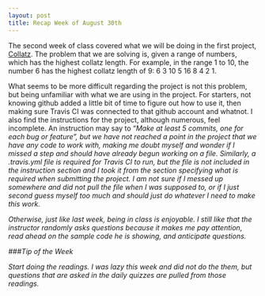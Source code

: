 ```yaml
---
layout: post
title: Recap Week of August 30th
---
```


The second week of class covered what we will be doing in the first project, [Collatz](https://www.cs.utexas.edu/users/downing/cs373/projects/Collatz.html). The problem that we are solving is, given a range of numbers, which has the highest collatz length. For example, in the range 1 to 10, the number 6 has the highest collatz length of 9: 6 3 10 5 16 8  4 2 1. 

What seems to be more difficult regarding the project is not this problem, but being unfamiliar with what we are using in the project. For starters, not knowing github added a little bit of time to figure out how to use it, then making sure Travis CI was connected to that github account and whatnot. I also find the instructions for the project, although numerous, feel incomplete. An instruction may say to “<em>Make at least 5 commits, one for each bug or feature<em>”, but we have not reached a point in the project that we have any code to work with, making me doubt myself and wonder if I missed a step and should have already begun working on a file. Similarly, a .travis.yml file is required for Travis CI to run, but the file is not included in the instruction section and I took it from the section specifying what is required when submitting the project. I am not sure if I messed up somewhere and did not pull the file when I was supposed to, or if I just second guess myself too much and should just do whatever I need to make this work. 

Otherwise, just like last week, being in class is enjoyable. I still like that the instructor randomly asks questions because it makes me pay attention, read ahead on the sample code he is showing, and anticipate questions. 

###Tip of the Week

Start doing the readings. I was lazy this week and did not do the them, but questions that are asked in the daily quizzes are pulled from those readings. 
